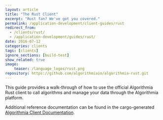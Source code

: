```yaml
---
layout: article
title: "The Rust Client"
excerpt: "Rust fan? We've got you covered."
permalink: /application-development/client-guides/rust
redirect_from:
  - /clients/rust/
  - /application-development/guides/rust/
date: 2016-07-12
categories: clients
tags: [clients]
ignore_sections: [build-test]
show_related: true
image:
    teaser: /language_logos/rust.png
repository: https://github.com/algorithmiaio/algorithmia-rust.git
---
```


This guide provides a walk-through of how to use the official Algorithmia Rust client to call algorithms and manage your data
through the Algorithmia platform.

Additional reference documentation can be found in the cargo-generated [Algorithmia Client Documentation](http://algorithmiaio.github.io/algorithmia-rust/algorithmia/).
